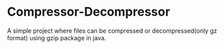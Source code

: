 # Compressor-Decompressor
A simple project where files can be compressed or decompressed(only gz format) using gzip package in java.
